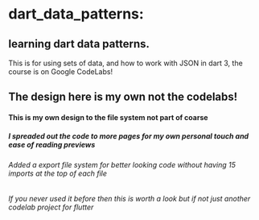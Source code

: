 # dart_data_patterns:

## learning dart data patterns.
This is for using sets of data,
and how to work with JSON in dart 3,
the course is on Google CodeLabs!

## The design here is my own not the codelabs!

#### This is my own design to the file system not part of coarse

##### I spreaded out the code to more pages for my own personal touch and ease of reading previews

###### Added a export file system for better looking code without having 15 imports at the top of each file

###### If you never used it before then this is worth a look but if not just another codelab project for flutter
